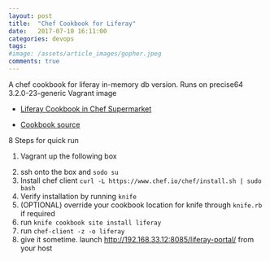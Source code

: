 ```yaml
---
layout: post
title:  "Chef Cookbook for Liferay"
date:   2017-07-10 16:11:00
categories: devops
tags:
#image: /assets/article_images/gopher.jpeg
comments: true
---
```


A chef cookbook for liferay in-memory db version.
Runs on precise64 3.2.0-23-generic Vagrant image

- [Liferay Cookbook in Chef Supermarket ](https://supermarket.chef.io/cookbooks/liferay)

- [Cookbook source](https://github.com/ganeshramr/my-chef-repo/tree/master/cookbooks/liferay)

8 Steps for quick run

1. Vagrant up the following box
<script src="https://gist.github.com/ganeshramr/0544c678e879bc580faa.js"></script>

2. ssh onto the box and ```sodo su```
3. Install chef client ```curl -L https://www.chef.io/chef/install.sh | sudo bash```
4. Verify installation by running ```knife```
5. (OPTIONAL) override your cookbook location for knife through ```knife.rb``` if required
6. run ```knife cookbook site install liferay```
7. run ```chef-client -z -o liferay```
8. give it sometime. launch http://192.168.33.12:8085/liferay-portal/ from your host
